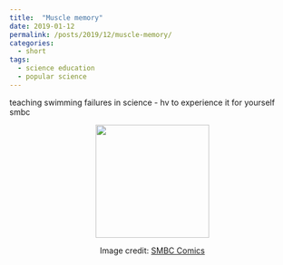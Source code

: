 ```yaml
---
title:  "Muscle memory"
date: 2019-01-12
permalink: /posts/2019/12/muscle-memory/
categories: 
  - short
tags:
  - science education
  - popular science
---
```


teaching swimming
failures in science - hv to experience it for yourself
smbc 

<p align="center">
  <img src="https://www.smbc-comics.com/comics/1546358139-20190101.png" height="200px"/>
</p>
<p align="center">
Image credit: <a href="https://www.smbc-comics.com/comic/conscious">SMBC Comics</a>
</p>
